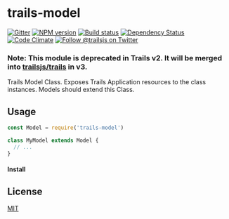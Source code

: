 # trails-model

[![Gitter][gitter-image]][gitter-url]
[![NPM version][npm-image]][npm-url]
[![Build status][ci-image]][ci-url]
[![Dependency Status][daviddm-image]][daviddm-url]
[![Code Climate][codeclimate-image]][codeclimate-url]
[![Follow @trailsjs on Twitter][twitter-image]][twitter-url]

### Note: This module is deprecated in Trails v2. It will be merged into [trailsjs/trails](https://github.com/trailsjs/trails) in v3.

Trails Model Class. Exposes Trails Application resources to the class
instances. Models should extend this Class.

## Usage

```js
const Model = require('trails-model')

class MyModel extends Model {
  // ...
}
```

#### Install

## License
[MIT](https://github.com/trailsjs/trails/blob/master/LICENSE)

[npm-image]: https://img.shields.io/npm/v/trails-model.svg?style=flat-square
[npm-url]: https://npmjs.org/package/trails-model
[ci-image]: https://img.shields.io/travis/trailsjs/trails-model/master.svg?style=flat-square
[ci-url]: https://travis-ci.org/trailsjs/trails-model
[daviddm-image]: http://img.shields.io/david/trailsjs/trails-model.svg?style=flat-square
[daviddm-url]: https://david-dm.org/trailsjs/trails-model
[codeclimate-image]: https://img.shields.io/codeclimate/github/trailsjs/trails-model.svg?style=flat-square
[codeclimate-url]: https://codeclimate.com/github/trailsjs/trails-model
[gitter-image]: http://img.shields.io/badge/+%20GITTER-JOIN%20CHAT%20%E2%86%92-1DCE73.svg?style=flat-square
[gitter-url]: https://gitter.im/trailsjs/trails
[twitter-image]: https://img.shields.io/twitter/follow/trailsjs.svg?style=social
[twitter-url]: https://twitter.com/trailsjs

